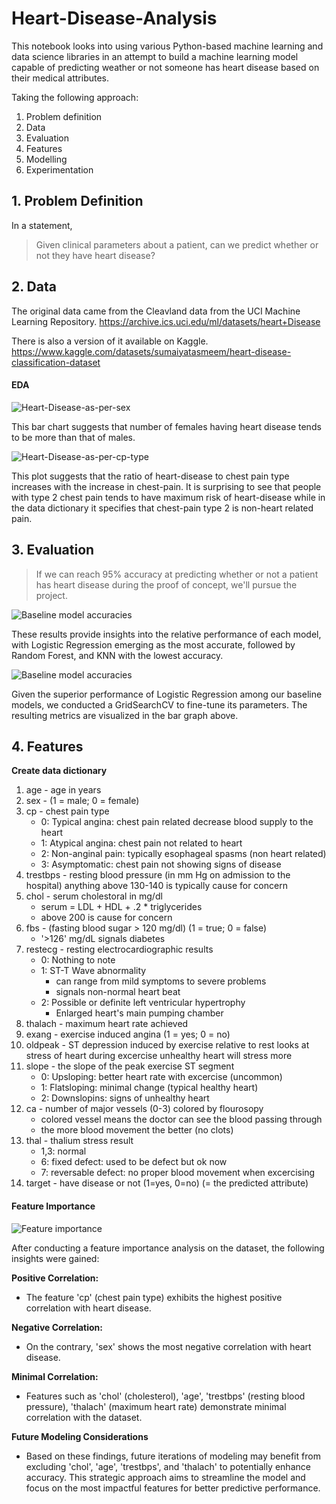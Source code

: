 # Heart-Disease-Analysis
This notebook looks into using various Python-based machine learning and data science libraries in an attempt to build a machine learning model capable of predicting weather or not someone has heart disease based on their medical attributes.

Taking the following approach:

1. Problem definition
2. Data
3. Evaluation
4. Features
5. Modelling
6. Experimentation

## 1. Problem Definition

In a statement,
> Given clinical parameters about a patient, can we predict whether or not they have heart disease?

## 2. Data

The original data came from the Cleavland data from the UCI Machine Learning Repository. https://archive.ics.uci.edu/ml/datasets/heart+Disease

There is also a version of it available on Kaggle. https://www.kaggle.com/datasets/sumaiyatasmeem/heart-disease-classification-dataset

#### EDA

![Heart-Disease-as-per-sex](img/image1.png)

This bar chart suggests that number of females having heart disease tends to be more than that of males.

![Heart-Disease-as-per-cp-type](img/image2.png)

This plot suggests that the ratio of heart-disease to chest pain type increases with the increase in chest-pain. It is surprising to see that people with type 2 chest pain tends to have maximum risk of heart-disease while in the data dictionary it specifies that chest-pain type 2 is non-heart related pain.


## 3. Evaluation 

> If we can reach 95% accuracy at predicting whether or not a patient has heart disease during the proof of concept, we'll pursue the project.

![Baseline model accuracies](img/image0.png)

These results provide insights into the relative performance of each model, with Logistic Regression emerging as the most accurate, followed by Random Forest, and KNN with the lowest accuracy.

![Baseline model accuracies](img/image4.png)

Given the superior performance of Logistic Regression among our baseline models, we conducted a GridSearchCV to fine-tune its parameters. The resulting metrics are visualized in the bar graph above.

## 4. Features

**Create data dictionary**

1. age - age in years
2. sex - (1 = male; 0 = female)
3. cp - chest pain type
    * 0: Typical angina: chest pain related decrease blood supply to the heart
    * 1: Atypical angina: chest pain not related to heart
    * 2: Non-anginal pain: typically esophageal spasms (non heart related)
    * 3: Asymptomatic: chest pain not showing signs of disease
4. trestbps - resting blood pressure (in mm Hg on admission to the hospital) anything above 130-140 is typically cause for concern
5. chol - serum cholestoral in mg/dl
    * serum = LDL + HDL + .2 * triglycerides
    * above 200 is cause for concern
6. fbs - (fasting blood sugar > 120 mg/dl) (1 = true; 0 = false)
    * '>126' mg/dL signals diabetes
7. restecg - resting electrocardiographic results
    * 0: Nothing to note
    * 1: ST-T Wave abnormality
        * can range from mild symptoms to severe problems
        * signals non-normal heart beat
    * 2: Possible or definite left ventricular hypertrophy
        * Enlarged heart's main pumping chamber
8. thalach - maximum heart rate achieved
9. exang - exercise induced angina (1 = yes; 0 = no)
10. oldpeak - ST depression induced by exercise relative to rest looks at stress of heart during excercise unhealthy heart will stress more
11. slope - the slope of the peak exercise ST segment
    * 0: Upsloping: better heart rate with excercise (uncommon)
    * 1: Flatsloping: minimal change (typical healthy heart)
    * 2: Downslopins: signs of unhealthy heart
12. ca - number of major vessels (0-3) colored by flourosopy
    * colored vessel means the doctor can see the blood passing through
    * the more blood movement the better (no clots)
13. thal - thalium stress result
    * 1,3: normal
    * 6: fixed defect: used to be defect but ok now
    * 7: reversable defect: no proper blood movement when excercising
14. target - have disease or not (1=yes, 0=no) (= the predicted attribute)

#### Feature Importance

![Feature importance](img/image3.png)

After conducting a feature importance analysis on the dataset, the following insights were gained:

**Positive Correlation:**
* The feature 'cp' (chest pain type) exhibits the highest positive correlation with heart disease.

**Negative Correlation:**
* On the contrary, 'sex' shows the most negative correlation with heart disease.

**Minimal Correlation:**
* Features such as 'chol' (cholesterol), 'age', 'trestbps' (resting blood pressure), 'thalach' (maximum heart rate) demonstrate minimal correlation with the dataset.

**Future Modeling Considerations**
* Based on these findings, future iterations of modeling may benefit from excluding 'chol', 'age', 'trestbps', and 'thalach' to potentially enhance accuracy. This strategic approach aims to streamline the model and focus on the most impactful features for better predictive performance.